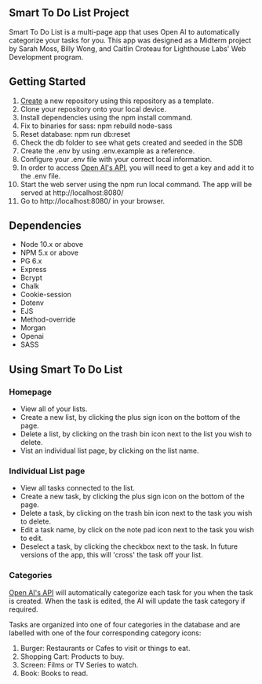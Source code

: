 ## Smart To Do List Project

Smart To Do List is a multi-page app that uses Open AI to automatically categorize your tasks for you. This app was designed as a Midterm project by Sarah Moss, Billy Wong, and Caitlin Croteau for Lighthouse Labs' Web Development program.

## Getting Started

1. [Create](https://docs.github.com/en/repositories/creating-and-managing-repositories/creating-a-repository-from-a-template) a new repository using this repository as a template.
2. Clone your repository onto your local device.
3. Install dependencies using the npm install command.
4. Fix to binaries for sass: npm rebuild node-sass
5. Reset database: npm run db:reset
6. Check the db folder to see what gets created and seeded in the SDB
7. Create the .env by using .env.example as a reference.
8. Configure your .env file with your correct local information.
9. In order to access [Open AI's API](https://openai.com/api/), you will need to get a key and add it to the .env file.
10. Start the web server using the npm run local command. The app will be served at http://localhost:8080/
11. Go to http://localhost:8080/ in your browser.

## Dependencies

* Node 10.x or above
* NPM 5.x or above
* PG 6.x
* Express
* Bcrypt
* Chalk
* Cookie-session
* Dotenv 
* EJS
* Method-override
* Morgan
* Openai
* SASS

## Using Smart To Do List

### Homepage

* View all of your lists.
* Create a new list, by clicking the plus sign icon on the bottom of the page.
* Delete a list, by clicking on the trash bin icon next to the list you wish to delete.
* Vist an individual list page, by clicking on the list name.

### Individual List page

* View all tasks connected to the list.
* Create a new task, by clicking the plus sign icon on the bottom of the page.
* Delete a task, by clicking on the trash bin icon next to the task you wish to delete.
* Edit a task name, by click on the note pad icon next to the task you wish to edit.
* Deselect a task, by clicking the checkbox next to the task. In future versions of the app, this will 'cross' the task off your list.

### Categories

[Open AI's API](https://openai.com/api/) will automatically categorize each task for you when the task is created. When the task is edited, the AI will update the task category if required.

Tasks are organized into one of four categories in the database and are labelled with one of the four corresponding category icons: 

1. Burger: Restaurants or Cafes to visit or things to eat.
2. Shopping Cart: Products to buy.
3. Screen: Films or TV Series to watch.
4. Book: Books to read.

